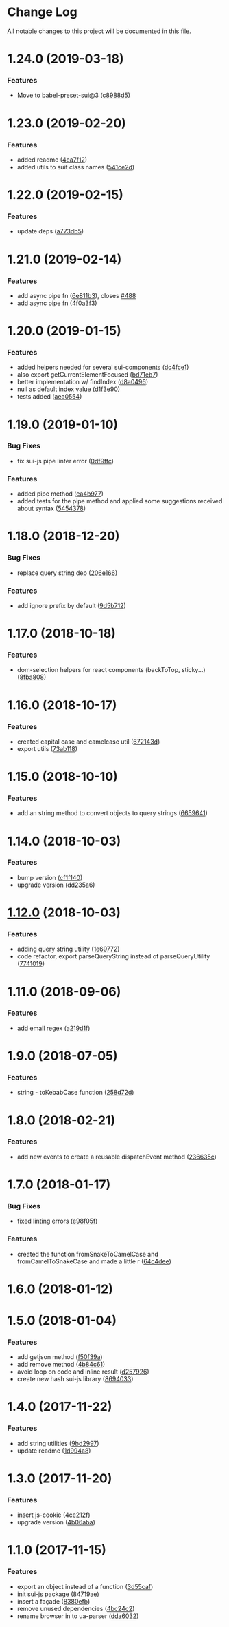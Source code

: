 # Change Log

All notable changes to this project will be documented in this file.

<a name="1.24.0"></a>
# 1.24.0 (2019-03-18)


### Features

* Move to babel-preset-sui@3 ([c8988d5](https://github.com/SUI-Components/sui/commit/c8988d5))



<a name="1.23.0"></a>
# 1.23.0 (2019-02-20)


### Features

* added readme ([4ea7f12](https://github.com/SUI-Components/sui/commit/4ea7f12))
* added utils to suit class names ([541ce2d](https://github.com/SUI-Components/sui/commit/541ce2d))



<a name="1.22.0"></a>
# 1.22.0 (2019-02-15)


### Features

* update deps ([a773db5](https://github.com/SUI-Components/sui/commit/a773db5))



<a name="1.21.0"></a>
# 1.21.0 (2019-02-14)


### Features

* add async pipe fn ([6e811b3](https://github.com/SUI-Components/sui/commit/6e811b3)), closes [#488](https://github.com/SUI-Components/sui/issues/488)
* add async pipe fn ([4f0a3f3](https://github.com/SUI-Components/sui/commit/4f0a3f3))



<a name="1.20.0"></a>
# 1.20.0 (2019-01-15)


### Features

* added helpers needed for several sui-components ([dc4fce1](https://github.com/SUI-Components/sui/commit/dc4fce1))
* also export getCurrentElementFocused ([bd71eb7](https://github.com/SUI-Components/sui/commit/bd71eb7))
* better implementation w/ findIndex ([d8a0496](https://github.com/SUI-Components/sui/commit/d8a0496))
* null as default index value ([d1f3e90](https://github.com/SUI-Components/sui/commit/d1f3e90))
* tests added ([aea0554](https://github.com/SUI-Components/sui/commit/aea0554))



<a name="1.19.0"></a>
# 1.19.0 (2019-01-10)


### Bug Fixes

* fix sui-js pipe linter error ([0df9ffc](https://github.com/SUI-Components/sui/commit/0df9ffc))


### Features

* added pipe method ([ea4b977](https://github.com/SUI-Components/sui/commit/ea4b977))
* added tests for the pipe method and applied some suggestions received about syntax ([5454378](https://github.com/SUI-Components/sui/commit/5454378))



<a name="1.18.0"></a>
# 1.18.0 (2018-12-20)


### Bug Fixes

* replace query string dep ([206e166](https://github.com/SUI-Components/sui/commit/206e166))


### Features

* add ignore prefix by default ([9d5b712](https://github.com/SUI-Components/sui/commit/9d5b712))



<a name="1.17.0"></a>
# 1.17.0 (2018-10-18)


### Features

* dom-selection helpers for react components (backToTop, sticky...) ([8fba808](https://github.com/SUI-Components/sui/commit/8fba808))



<a name="1.16.0"></a>
# 1.16.0 (2018-10-17)


### Features

* created capital case and camelcase util ([672143d](https://github.com/SUI-Components/sui/commit/672143d))
* export utils ([73ab118](https://github.com/SUI-Components/sui/commit/73ab118))



<a name="1.15.0"></a>
# 1.15.0 (2018-10-10)


### Features

* add an string method to convert objects to query strings ([6659641](https://github.com/SUI-Components/sui/commit/6659641))



<a name="1.14.0"></a>
# 1.14.0 (2018-10-03)


### Features

* bump version ([cf1f140](https://github.com/SUI-Components/sui/commit/cf1f140))
* upgrade version ([dd235a6](https://github.com/SUI-Components/sui/commit/dd235a6))



<a name="1.12.0"></a>
# [1.12.0](https://github.com/SUI-Components/sui/compare/v2.17.1...1.12.0) (2018-10-03)


### Features

* adding query string utility ([1e69772](https://github.com/SUI-Components/sui/commit/1e69772))
* code refactor, export parseQueryString instead of parseQueryUtility ([7741019](https://github.com/SUI-Components/sui/commit/7741019))



<a name="1.11.0"></a>
# 1.11.0 (2018-09-06)


### Features

* add email regex ([a219d1f](https://github.com/SUI-Components/sui/commit/a219d1f))



<a name="1.9.0"></a>
# 1.9.0 (2018-07-05)


### Features

* string - toKebabCase function ([258d72d](https://github.com/SUI-Components/sui/commit/258d72d))



<a name="1.8.0"></a>
# 1.8.0 (2018-02-21)


### Features

* add new events to create a reusable dispatchEvent method ([236635c](https://github.com/SUI-Components/sui/commit/236635c))



<a name="1.7.0"></a>
# 1.7.0 (2018-01-17)


### Bug Fixes

* fixed linting errors ([e98f05f](https://github.com/SUI-Components/sui/commit/e98f05f))


### Features

* created the function fromSnakeToCamelCase and fromCamelToSnakeCase and made a little r ([64c4dee](https://github.com/SUI-Components/sui/commit/64c4dee))



<a name="1.6.0"></a>
# 1.6.0 (2018-01-12)



<a name="1.5.0"></a>
# 1.5.0 (2018-01-04)


### Features

* add getjson method ([f50f39a](https://github.com/SUI-Components/sui/commit/f50f39a))
* add remove method ([4b84c61](https://github.com/SUI-Components/sui/commit/4b84c61))
* avoid loop on code and inline result ([d257926](https://github.com/SUI-Components/sui/commit/d257926))
* create new hash sui-js library ([8694033](https://github.com/SUI-Components/sui/commit/8694033))



<a name="1.4.0"></a>
# 1.4.0 (2017-11-22)


### Features

* add string utilities ([9bd2997](https://github.com/SUI-Components/sui/commit/9bd2997))
* update readme ([1d994a8](https://github.com/SUI-Components/sui/commit/1d994a8))



<a name="1.3.0"></a>
# 1.3.0 (2017-11-20)


### Features

* insert js-cookie ([4ce212f](https://github.com/SUI-Components/sui/commit/4ce212f))
* upgrade version ([4b06aba](https://github.com/SUI-Components/sui/commit/4b06aba))



<a name="1.1.0"></a>
# 1.1.0 (2017-11-15)


### Features

* export an object instead of a function ([3d55caf](https://github.com/SUI-Components/sui/commit/3d55caf))
* init sui-js package ([84719ae](https://github.com/SUI-Components/sui/commit/84719ae))
* insert a façade ([8380efb](https://github.com/SUI-Components/sui/commit/8380efb))
* remove unused dependencies ([4bc24c2](https://github.com/SUI-Components/sui/commit/4bc24c2))
* rename browser in to ua-parser ([dda6032](https://github.com/SUI-Components/sui/commit/dda6032))



